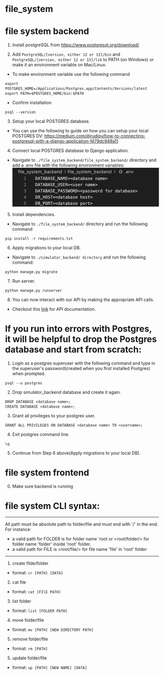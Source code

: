 # file_system

# file system backend

1. Install postgreSQL from https://www.postgresql.org/download/

2. Add `PostgreSQL/[version, either 12 or 13]/bin` and `PostgreSQL/[version, either 12 or 13]/lib` to PATH (on Windows) or make it an environment variable on Mac/Linux.

- To make environment variable use the following command
```
export POSTGRES_HOME=/Applications/Postgres.app/Contents/Versions/latest
export PATH=$POSTGRES_HOME/bin:$PATH
```

- Confirm installation
```
psql --version
```

3. Setup your local POSTGRES database.
- You can use the following to guide on how you can setup your local POSTGRES DV: https://medium.com/@rudipy/how-to-connecting-postgresql-with-a-django-application-f479dc949a11 

4. Connect local POSTGRES database to Django application.
- Navigate to `./file_system_backend/file_system_backend/` directory and add a .env file with the following environment variables:
![environment variables](./img/environment_variables.png)

5. Install dependencies.
- Navigate to `./file_system_backend/` directory and run the following command
```
pip install -r requirements.txt
```

6. Apply migrations to your local DB.
- Navigate to `./simulator_backend/ directory` and run the following command:
```
python manage.py migrate
```

7. Run server.
```
python manage.py runserver
```

8. You can now interact with our API by making the appropriate API calls.
- Checkout this [link](https://docs.google.com/document/d/1fG_gXxn6YWU54vWo3KuIHg9FzdicbvA-nzNCzVuMgYA/edit?usp=sharing) for API documentation.

# If you run into errors with Postgres, it will be helpful to drop the Postgres database and start from scratch:
1. Login as a postgres superuser with the following command and type in the superuser's password(created when you first installed Postgres) when prompted.
```
psql --u postgres
```

2. Drop simulator_backend database and create it again.
```
DROP DATABASE <database name>;
CREATE DATABASE <database name>;
```

3. Grant all privileges to your postgres user.
```
GRANT ALL PRIVILEGES ON DATABASE <database name> TO <username>;
```

4. Exit postgres command line.
```
\q
```

5. Continue from Step 6 above(Apply migrations to your local DB).

# file system frontend

0. Make sure backend is running

# file system CLI syntax:
***
All path must be absolute path to folder/file and must end with '/' in the end.
For instance:
- a valid path for FOLDER is <root/> for folder name 'root or <root/folder/> for folder name 'folder' inside 'root' folder.
- a valid path for FILE is <root/file/> for file name 'file' in 'root' folder
***

1. create filde/folder

- format: ```cr [PATH] [DATA]```

2. cat file

- format: ```cat [FIlE PATH]```

3. list folder
- format: ```list [FOLDER PATH]```

4. move folder/file
- format: ```mv [PATH] [NEW DIRECTORY PATH]```

5. remove folder/file
- format: ```rm [PATH]```

5. update folder/file
- format: ```up [PATH] [NEW NAME] [DATA]```